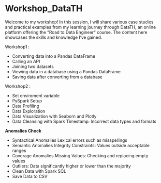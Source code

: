 # Workshop_DataTH
Welcome to my workshop! In this session, I will share various case studies and practical examples from my learning journey through DataTH, an online platform offering the "Road to Data Engineer" course. The content here showcases the skills and knowledge I’ve gained.

Workshop1 :
  - Converting data into a Pandas DataFrame
  - Calling an API
  -  Joining two datasets
  - Viewing data in a database using a Pandas DataFrame
  - Saving data after converting from a database

Workshop2 :
  - Set enviroment variable
  - PySpark Setup
  - Data Profiling
  - Data Exploration
  - Data Visualization with Seaborn and Plotly
  - Data Cleansing with Spark
    Timestamp: Incorrect data types and formats

   **Anomalies Check**
  -  Syntactical Anomalies
     Lexical errors such as misspellings
  -  Semantic Anomalies
     Integrity Constraints: Values outside acceptable ranges
  -  Coverage Anomalies
     Missing Values: Checking and replacing empty values
  -  Outliers: Data significantly higher or lower than the majority
  -  Clean Data with Spark SQL
  -  Save Data to CSV
